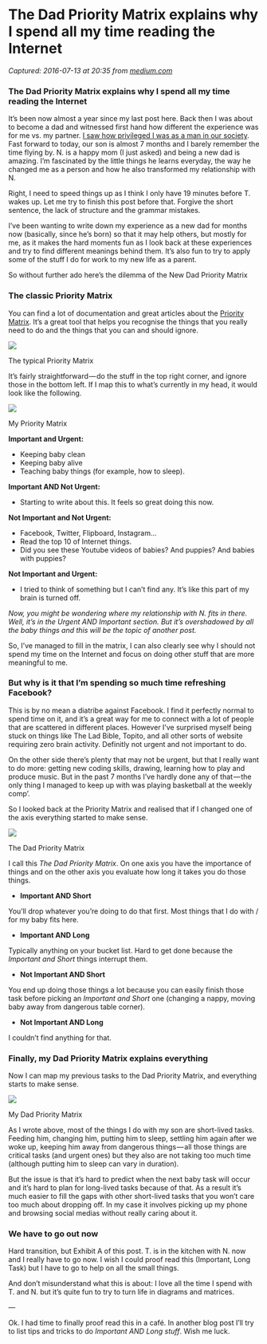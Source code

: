 # The Dad Priority Matrix explains why I spend all my time reading the Internet

_Captured: 2016-07-13 at 20:35 from [medium.com](https://medium.com/@stenpittet/the-dad-priority-matrix-explains-why-i-spend-all-my-time-reading-the-internet-58e0465fb5fc#.n92nlux1i)_

### The Dad Priority Matrix explains why I spend all my time reading the Internet

It’s been now almost a year since my last post here. Back then I was about to become a dad and witnessed first hand how different the experience was for me vs. my partner. [I saw how privileged I was as a man in our society](https://medium.com/@stenpittet/understanding-my-privileges-a13726b2003). Fast forward to today, our son is almost 7 months and I barely remember the time flying by. N. is a happy mom (I just asked) and being a new dad is amazing. I’m fascinated by the little things he learns everyday, the way he changed me as a person and how he also transformed my relationship with N.

Right, I need to speed things up as I think I only have 19 minutes before T. wakes up. Let me try to finish this post before that. Forgive the short sentence, the lack of structure and the grammar mistakes.

I’ve been wanting to write down my experience as a new dad for months now (basically, since he’s born) so that it may help others, but mostly for me, as it makes the hard moments fun as I look back at these experiences and try to find different meanings behind them. It’s also fun to try to apply some of the stuff I do for work to my new life as a parent.

So without further ado here’s the dilemma of the New Dad Priority Matrix

### The classic Priority Matrix

You can find a lot of documentation and great articles about the [Priority Matrix](https://en.wikipedia.org/wiki/Priority_Matrix). It’s a great tool that helps you recognise the things that you really need to do and the things that you can and should ignore.

![](https://cdn-images-1.medium.com/max/800/1*Bp_cMj4RNgrefhQ65Fk6oQ.jpeg)

The typical Priority Matrix

It’s fairly straightforward — do the stuff in the top right corner, and ignore those in the bottom left. If I map this to what’s currently in my head, it would look like the following.

![](https://cdn-images-1.medium.com/max/800/1*RyA85--i4d_KFIRpZXmplA.jpeg)

My Priority Matrix

**Important and Urgent:**

  * Keeping baby clean
  * Keeping baby alive
  * Teaching baby things (for example, how to sleep).

**Important AND Not Urgent:**

  * Starting to write about this. It feels so great doing this now.

**Not Important and Not Urgent:**

  * Facebook, Twitter, Flipboard, Instagram…
  * Read the top 10 of Internet things.
  * Did you see these Youtube videos of babies? And puppies? And babies with puppies?

**Not Important and Urgent:**

  * I tried to think of something but I can’t find any. It’s like this part of my brain is turned off.

_Now, you might be wondering where my relationship with N. fits in there. Well, it’s in the Urgent AND Important section. But it’s overshadowed by all the baby things and this will be the topic of another post._

So, I’ve managed to fill in the matrix, I can also clearly see why I should not spend my time on the Internet and focus on doing other stuff that are more meaningful to me.

### But why is it that I’m spending so much time refreshing Facebook?

This is by no mean a diatribe against Facebook. I find it perfectly normal to spend time on it, and it’s a great way for me to connect with a lot of people that are scattered in different places. However I’ve surprised myself being stuck on things like The Lad Bible, Topito, and all other sorts of website requiring zero brain activity. Definitly not urgent and not important to do.

On the other side there’s plenty that may not be urgent, but that I really want to do more: getting new coding skills, drawing, learning how to play and produce music. But in the past 7 months I’ve hardly done any of that — the only thing I managed to keep up with was playing basketball at the weekly comp’.

So I looked back at the Priority Matrix and realised that if I changed one of the axis everything started to make sense.

![](https://cdn-images-1.medium.com/max/800/1*8LPPGesbb0kgABLzhXuUMA.jpeg)

The Dad Priority Matrix

I call this _The Dad Priority Matrix_. On one axis you have the importance of things and on the other axis you evaluate how long it takes you do those things.

  * **Important AND Short**  

You’ll drop whatever you’re doing to do that first. Most things that I do with / for my baby fits here.

  * **Important AND Long**  

Typically anything on your bucket list. Hard to get done because the _Important and Short_ things interrupt them.

  * **Not Important AND Short**  

You end up doing those things a lot because you can easily finish those task before picking an _Important and Short_ one (changing a nappy, moving baby away from dangerous table corner).

  * **Not Important AND Long**  

I couldn’t find anything for that.

### Finally, my Dad Priority Matrix explains everything

Now I can map my previous tasks to the Dad Priority Matrix, and everything starts to make sense.

![](https://cdn-images-1.medium.com/max/800/1*O8KjQEjcL2mHTGFJpP2egg.jpeg)

My Dad Priority Matrix

As I wrote above, most of the things I do with my son are short-lived tasks. Feeding him, changing him, putting him to sleep, settling him again after we woke up, keeping him away from dangerous things — all those things are critical tasks (and urgent ones) but they also are not taking too much time (although putting him to sleep can vary in duration).

But the issue is that it’s hard to predict when the next baby task will occur and it’s hard to plan for long-lived tasks because of that. As a result it’s much easier to fill the gaps with other short-lived tasks that you won’t care too much about dropping off. In my case it involves picking up my phone and browsing social medias without really caring about it.

### We have to go out now

Hard transition, but Exhibit A of this post. T. is in the kitchen with N. now and I really have to go now. I wish I could proof read this (Important, Long Task) but I have to go to help on all the small things.

And don’t misunderstand what this is about: I love all the time I spend with T. and N. but it’s quite fun to try to turn life in diagrams and matrices.

—

Ok. I had time to finally proof read this in a café. In another blog post I’ll try to list tips and tricks to do _Important AND Long stuff_. Wish me luck.


